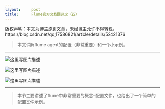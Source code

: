 ```yaml
---
layout:     post
title:      Flume官方文档翻译之（四）
---
```

<div id="article_content" class="article_content clearfix csdn-tracking-statistics" data-pid="blog" data-mod="popu_307" data-dsm="post">
								<div class="article-copyright">
					版权声明：本文为博主原创文章，未经博主允许不得转载。					https://blog.csdn.net/qq_17586821/article/details/52421376				</div>
								            <div id="content_views" class="markdown_views prism-atom-one-dark">
							<!-- flowchart 箭头图标 勿删 -->
							<svg xmlns="http://www.w3.org/2000/svg" style="display: none;"><path stroke-linecap="round" d="M5,0 0,2.5 5,5z" id="raphael-marker-block" style="-webkit-tap-highlight-color: rgba(0, 0, 0, 0);"></path></svg>
							<blockquote>
  <p>本文讲解flume agent的配置（非常重要）和一个小示例。</p>
</blockquote>

<hr>

<p><img src="https://img-blog.csdn.net/20160903093541573" alt="这里写图片描述" title=""></p>

<p><img src="https://img-blog.csdn.net/20160903093555761" alt="这里写图片描述" title=""></p>

<p><img src="https://img-blog.csdn.net/20160903093616651" alt="这里写图片描述" title=""></p>

<hr>

<blockquote>
  <p>本节主要讲述了flume中非常重要的概念–配置文件，也给出了一个简单的配置文件示例。</p>
</blockquote>            </div>
						<link href="https://csdnimg.cn/release/phoenix/mdeditor/markdown_views-9e5741c4b9.css" rel="stylesheet">
                </div>